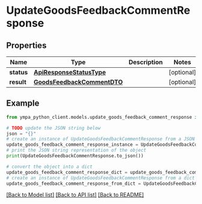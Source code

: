 # UpdateGoodsFeedbackCommentResponse


## Properties

Name | Type | Description | Notes
------------ | ------------- | ------------- | -------------
**status** | [**ApiResponseStatusType**](ApiResponseStatusType.md) |  | [optional] 
**result** | [**GoodsFeedbackCommentDTO**](GoodsFeedbackCommentDTO.md) |  | [optional] 

## Example

```python
from ympa_python_client.models.update_goods_feedback_comment_response import UpdateGoodsFeedbackCommentResponse

# TODO update the JSON string below
json = "{}"
# create an instance of UpdateGoodsFeedbackCommentResponse from a JSON string
update_goods_feedback_comment_response_instance = UpdateGoodsFeedbackCommentResponse.from_json(json)
# print the JSON string representation of the object
print(UpdateGoodsFeedbackCommentResponse.to_json())

# convert the object into a dict
update_goods_feedback_comment_response_dict = update_goods_feedback_comment_response_instance.to_dict()
# create an instance of UpdateGoodsFeedbackCommentResponse from a dict
update_goods_feedback_comment_response_from_dict = UpdateGoodsFeedbackCommentResponse.from_dict(update_goods_feedback_comment_response_dict)
```
[[Back to Model list]](../README.md#documentation-for-models) [[Back to API list]](../README.md#documentation-for-api-endpoints) [[Back to README]](../README.md)


